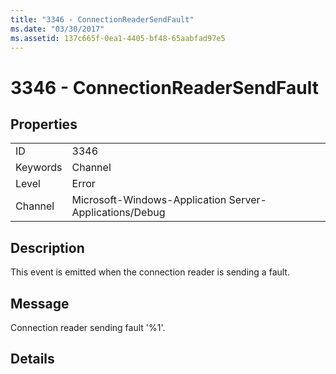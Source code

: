 ```yaml
---
title: "3346 - ConnectionReaderSendFault"
ms.date: "03/30/2017"
ms.assetid: 137c665f-0ea1-4405-bf48-65aabfad97e5
---
```

# 3346 - ConnectionReaderSendFault

## Properties  
  
|||  
|-|-|  
|ID|3346|  
|Keywords|Channel|  
|Level|Error|  
|Channel|Microsoft-Windows-Application Server-Applications/Debug|  
  
## Description  

 This event is emitted when the connection reader is sending a fault.  
  
## Message  

 Connection reader sending fault '%1'.  
  
## Details
